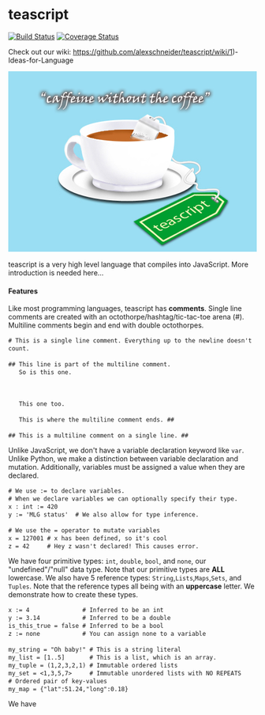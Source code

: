 teascript
=========
[![Build
Status](https://travis-ci.org/alexschneider/teascript.svg?branch=as%2Ftravis)](https://travis-ci.org/alexschneider/teascript)
[![Coverage
Status](https://coveralls.io/repos/alexschneider/teascript/badge.svg)](https://coveralls.io/r/alexschneider/teascript)

Check out our wiki: https://github.com/alexschneider/teascript/wiki/1)-Ideas-for-Language

![](https://raw.githubusercontent.com/alexschneider/teascript/master/teascript_logo.jpg)

teascript is a very high level language that compiles into JavaScript. More introduction is needed here...

#### Features 

Like most programming languages, teascript has **comments**. Single line comments are created with an octothorpe/hashtag/tic-tac-toe arena (#). Multiline comments begin and end with double octothorpes.

```
# This is a single line comment. Everything up to the newline doesn't count.

## This line is part of the multiline comment.
   So is this one.
   
   
   
   This one too.
   
   This is where the multiline comment ends. ##
   
## This is a multiline comment on a single line. ##

```
Unlike JavaScript, we don't have a variable declaration keyword like `var`. Unlike Python, we make a distinction between variable declaration and mutation. Additionally, variables must be assigned a value when they are declared.

``` 
# We use := to declare variables.
# When we declare variables we can optionally specify their type.
x : int := 420
y := 'MLG status'  # We also allow for type inference.

# We use the = operator to mutate variables
x = 127001 # x has been defined, so it's cool
z = 42     # Hey z wasn't declared! This causes error.
```

We have four primitive types: `int`, `double`, `bool`, and `none`, our "undefined"/"null" data type. Note that our primitive types are **ALL** lowercase. We also have 5 reference types: `String`,`Lists`,`Maps`,`Sets`, and `Tuples`. Note that the reference types all being with an **uppercase** letter. We demonstrate how to create these types.

```
x := 4               # Inferred to be an int
y := 3.14            # Inferred to be a double
is_this_true = false # Inferred to be a bool
z := none            # You can assign none to a variable 

my_string = "Oh baby!" # This is a string literal
my_list = [1..5]       # This is a list, which is an array.
my_tuple = (1,2,3,2,1) # Immutable ordered lists
my_set = <1,3,5,7>     # Immutable unordered lists with NO REPEATS
# Ordered pair of key-values
my_map = {"lat":51.24,"long":0.18} 
```

We have

